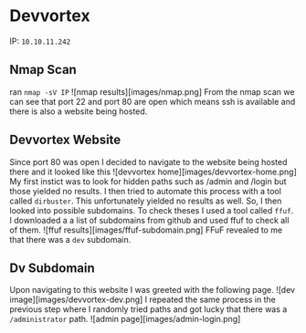# Devvortex

IP: `10.10.11.242`

## Nmap Scan
ran `nmap -sV IP`
![nmap results][images/nmap.png]
From the nmap scan we can see that port 22 and port 80 are open which means ssh is available and there is also a website being hosted.

## Devvortex Website
Since port 80 was open I decided to navigate to the website being hosted there and it looked like this
![devvortex home][images/devvortex-home.png]
My first instict was to look for hidden paths such as /admin and /login but those yielded no results.
I then tried to automate this process with a tool called `dirbuster`. This unfortunately yielded no results as well.
So, I then looked into possible subdomains. To check theses I used a tool called `ffuf`. I downloaded a a list of subdomains from github and used ffuf to check all of them.
![ffuf results][images/ffuf-subdomain.png]
FFuF revealed to me that there was a `dev` subdomain.

## Dv Subdomain
Upon navigating to this website I was greeted with the following page.
![dev image][images/devvortex-dev.png]
I repeated the same process in the previous step where I randomly tried paths and got lucky that there was a `/administrator` path.
![admin page][images/admin-login.png]
